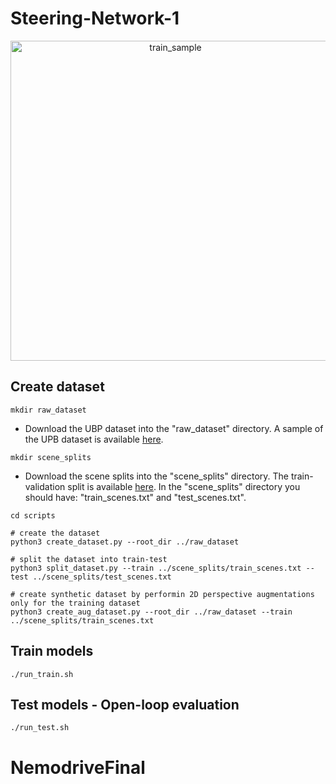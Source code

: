 # Steering-Network-1
<p align="center">
  <img src="sample/train_sample.png" alt="train_sample" width="512" />
</p>

## Create dataset

```shell
mkdir raw_dataset
```

* Download the UBP dataset into the "raw_dataset" directory. A sample of the UPB dataset is available <a href="https://drive.google.com/drive/folders/1p_2-_Xo-Wd9MCnkYqPfGyKs2BnbeApqn?usp=sharing">here</a>.

```shell
mkdir scene_splits
```

* Download the scene splits into the "scene_splits" directory. The train-validation split is available <a href="https://github.com/RobertSamoilescu/UPB-Dataset-Split">here</a>.
In the "scene_splits" directory you should have: "train_scenes.txt" and "test_scenes.txt".

```shell
cd scripts

# create the dataset
python3 create_dataset.py --root_dir ../raw_dataset

# split the dataset into train-test
python3 split_dataset.py --train ../scene_splits/train_scenes.txt --test ../scene_splits/test_scenes.txt

# create synthetic dataset by performin 2D perspective augmentations only for the training dataset
python3 create_aug_dataset.py --root_dir ../raw_dataset --train ../scene_splits/train_scenes.txt
```

## Train models
```shell
./run_train.sh
```
  
## Test models - Open-loop evaluation
```shell
./run_test.sh
```

<!--
## Results of the open-loop evaluation
|Model        | Augm.   | Mean  | St. dev.  | Min   | Max   |
|-------------|---------|-------|-----------|-------|-------|
|Baseline     |   *     | 1.797 | 2.504     | 0.035 | 6.874 |
|Simple       |   No    | 0.673 | 0.933     | 0.000 |10.877 | 
|ResNet18     |   No    | 0.645 | 1.053     | 0.001 |10.595 |
|Simple       |   Yes   | 0.704 | 0.993     | 0.000 |19.764 |
|ResNet18     |   Yes   | 0.685 | 1.027     | 0.001 |12.665 |
-->
# NemodriveFinal
